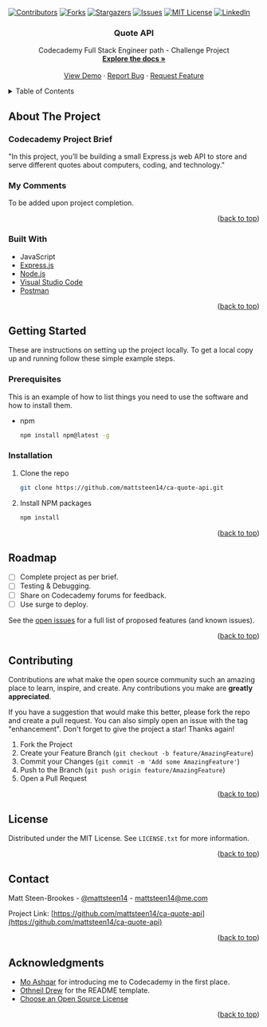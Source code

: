 <!-- Improved compatibility of back to top link: See: https://github.com/othneildrew/Best-README-Template/pull/73 -->
<a name="readme-top"></a>
<!--
*** Thanks for checking out the Best-README-Template. If you have a suggestion
*** that would make this better, please fork the repo and create a pull request
*** or simply open an issue with the tag "enhancement".
*** Don't forget to give the project a star!
*** Thanks again! Now go create something AMAZING! :D
-->



<!-- PROJECT SHIELDS -->
<!--
*** I'm using markdown "reference style" links for readability.
*** Reference links are enclosed in brackets [ ] instead of parentheses ( ).
*** See the bottom of this document for the declaration of the reference variables
*** for contributors-url, forks-url, etc. This is an optional, concise syntax you may use.
*** https://www.markdownguide.org/basic-syntax/#reference-style-links
-->
[![Contributors][contributors-shield]][contributors-url]
[![Forks][forks-shield]][forks-url]
[![Stargazers][stars-shield]][stars-url]
[![Issues][issues-shield]][issues-url]
[![MIT License][license-shield]][license-url]
[![LinkedIn][linkedin-shield]][linkedin-url]



<!-- PROJECT LOGO -->
<!-- <br />
<div align="center">
  <a href="https://github.com/github_username/repo_name">
    <img src="/portfolio/resources/images/PortfolioScreenshot.png" alt="Logo" width="80" height="80">
  </a> -->

<h3 align="center">Quote API</h3>

  <p align="center">
    Codecademy Full Stack Engineer path - Challenge Project
    <br />
    <a href="https://github.com/mattsteen14/ca-quote-api"><strong>Explore the docs »</strong></a>
    <br />
    <br />
    <a href="https://github.com/mattsteen14/ca-quote-api">View Demo</a>
    ·
    <a href="https://github.com/mattsteen14/ca-quote-api/issues/new?labels=bug&template=bug-report---.md">Report Bug</a>
    ·
    <a href="https://github.com/mattsteen14/ca-quote-api/issues/new?labels=enhancement&template=feature-request---.md">Request Feature</a>
  </p>
</div>



<!-- TABLE OF CONTENTS -->
<details>
  <summary>Table of Contents</summary>
  <ol>
    <li>
      <a href="#about-the-project">About The Project</a>
      <ul>
        <li><a href="#built-with">Built With</a></li>
      </ul>
    </li>
    <li>
      <a href="#getting-started">Getting Started</a>
      <ul>
        <li><a href="#prerequisites">Prerequisites</a></li>
        <li><a href="#installation">Installation</a></li>
      </ul>
    </li>
    <li><a href="#roadmap">Roadmap</a></li>
    <li><a href="#contributing">Contributing</a></li>
    <li><a href="#license">License</a></li>
    <li><a href="#contact">Contact</a></li>
    <li><a href="#acknowledgments">Acknowledgments</a></li>
  </ol>
</details>



<!-- ABOUT THE PROJECT -->
## About The Project

<!-- [![Portfolio Screen Shot][product-screenshot]](https://github.com/mattsteen14/ca-quote-api) -->

### Codecademy Project Brief

"In this project, you’ll be building a small Express.js web API to store and serve different quotes about computers, coding, and technology."

### My Comments

To be added upon project completion.

<p align="right">(<a href="#readme-top">back to top</a>)</p>



### Built With

- JavaScript
- [Express.js](http://expressjs.com/)
- [Node.js](https://nodejs.org/en)
- [Visual Studio Code](https://code.visualstudio.com)
- [Postman](http://postman.com)

<p align="right">(<a href="#readme-top">back to top</a>)</p>



<!-- GETTING STARTED -->
## Getting Started

These are instructions on setting up the project locally.
To get a local copy up and running follow these simple example steps.

### Prerequisites

This is an example of how to list things you need to use the software and how to install them.
* npm
  ```sh
  npm install npm@latest -g
  ```

### Installation

<!-- 1. Get a free API Key at [https://example.com](https://example.com) -->
1. Clone the repo
   ```sh
   git clone https://github.com/mattsteen14/ca-quote-api.git
   ```
2. Install NPM packages
   ```sh
   npm install
   ```

<p align="right">(<a href="#readme-top">back to top</a>)</p>

<!-- ROADMAP -->
## Roadmap

- [ ] Complete project as per brief.
- [ ] Testing & Debugging.
- [ ] Share on Codecademy forums for feedback.
- [ ] Use surge to deploy.

See the [open issues](https://github.com/mattsteen14/ca-quote-api/issues) for a full list of proposed features (and known issues).

<p align="right">(<a href="#readme-top">back to top</a>)</p>



<!-- CONTRIBUTING -->
## Contributing

Contributions are what make the open source community such an amazing place to learn, inspire, and create. Any contributions you make are **greatly appreciated**.

If you have a suggestion that would make this better, please fork the repo and create a pull request. You can also simply open an issue with the tag "enhancement".
Don't forget to give the project a star! Thanks again!

1. Fork the Project
2. Create your Feature Branch (`git checkout -b feature/AmazingFeature`)
3. Commit your Changes (`git commit -m 'Add some AmazingFeature'`)
4. Push to the Branch (`git push origin feature/AmazingFeature`)
5. Open a Pull Request

<p align="right">(<a href="#readme-top">back to top</a>)</p>



<!-- LICENSE -->
## License

Distributed under the MIT License. See `LICENSE.txt` for more information.

<p align="right">(<a href="#readme-top">back to top</a>)</p>



<!-- CONTACT -->
## Contact

Matt Steen-Brookes - [@mattsteen14](https://twitter.com/mattsteen14) - mattsteen14@me.com

Project Link: [https://github.com/mattsteen14/ca-quote-api](https://github.com/mattsteen14/ca-quote-api)

<p align="right">(<a href="#readme-top">back to top</a>)</p>



<!-- ACKNOWLEDGMENTS -->
## Acknowledgments

* [Mo Ashqar](https://github.com/ashqar) for introducing me to Codecademy in the first place. 
* [Othneil Drew](https://github.com/othneildrew) for the README template.
* [Choose an Open Source License](https://choosealicense.com)

<p align="right">(<a href="#readme-top">back to top</a>)</p>



<!-- MARKDOWN LINKS & IMAGES -->
<!-- https://www.markdownguide.org/basic-syntax/#reference-style-links -->
[contributors-shield]: https://img.shields.io/github/contributors/mattsteen14/ca-quote-api.svg?style=for-the-badge
[contributors-url]: https://github.com/mattsteen14/ca-quote-api/graphs/contributors
[forks-shield]: https://img.shields.io/github/forks/mattsteen14/ca-quote-api.svg?style=for-the-badge
[forks-url]: https://github.com/mattsteen14/ca-quote-api/network/members
[stars-shield]: https://img.shields.io/github/stars/mattsteen14/ca-quote-api.svg?style=for-the-badge
[stars-url]: https://github.com/mattsteen14/ca-quote-api/stargazers
[issues-shield]: https://img.shields.io/github/issues/mattsteen14/ca-quote-api.svg?style=for-the-badge
[issues-url]: https://github.com/mattsteen14/ca-quote-api/issues
[license-shield]: https://img.shields.io/github/license/mattsteen14/ca-quote-api.svg?style=for-the-badge
[license-url]: https://github.com/mattsteen14/ca-quote-api/blob/main/LICENSE
[linkedin-shield]: https://img.shields.io/badge/-LinkedIn-black.svg?style=for-the-badge&logo=linkedin&colorB=555
[linkedin-url]: https://www.linkedin.com/in/mattsteen14
[product-screenshot]: /portfolio/resources/images/PortfolioScreenshot.png
[Next.js]: https://img.shields.io/badge/next.js-000000?style=for-the-badge&logo=nextdotjs&logoColor=white
[Next-url]: https://nextjs.org/
[React.js]: https://img.shields.io/badge/React-20232A?style=for-the-badge&logo=react&logoColor=61DAFB
[React-url]: https://reactjs.org/
[Vue.js]: https://img.shields.io/badge/Vue.js-35495E?style=for-the-badge&logo=vuedotjs&logoColor=4FC08D
[Vue-url]: https://vuejs.org/
[Angular.io]: https://img.shields.io/badge/Angular-DD0031?style=for-the-badge&logo=angular&logoColor=white
[Angular-url]: https://angular.io/
[Svelte.dev]: https://img.shields.io/badge/Svelte-4A4A55?style=for-the-badge&logo=svelte&logoColor=FF3E00
[Svelte-url]: https://svelte.dev/
[Laravel.com]: https://img.shields.io/badge/Laravel-FF2D20?style=for-the-badge&logo=laravel&logoColor=white
[Laravel-url]: https://laravel.com
[Bootstrap.com]: https://img.shields.io/badge/Bootstrap-563D7C?style=for-the-badge&logo=bootstrap&logoColor=white
[Bootstrap-url]: https://getbootstrap.com
[JQuery.com]: https://img.shields.io/badge/jQuery-0769AD?style=for-the-badge&logo=jquery&logoColor=white
[JQuery-url]: https://jquery.com 
